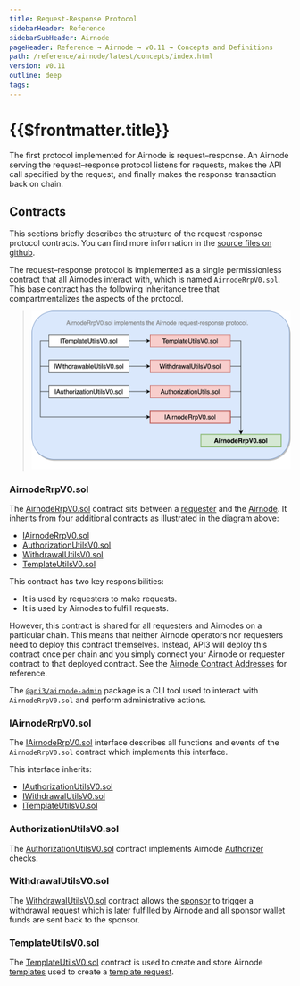 ```yaml
---
title: Request-Response Protocol
sidebarHeader: Reference
sidebarSubHeader: Airnode
pageHeader: Reference → Airnode → v0.11 → Concepts and Definitions
path: /reference/airnode/latest/concepts/index.html
version: v0.11
outline: deep
tags:
---
```


<VersionWarning/>

<PageHeader/>

<SearchHighlight/>

# {{$frontmatter.title}}

The first protocol implemented for Airnode is request–response. An Airnode
serving the request–response protocol listens for requests, makes the API call
specified by the request, and finally makes the response transaction back on
chain.

## Contracts

This sections briefly describes the structure of the request response protocol
contracts. You can find more information in the
[source files on github](https://github.com/api3dao/airnode/tree/v0.8/packages/airnode-protocol/contracts/rrp).

The request–response protocol is implemented as a single permissionless contract
that all Airnodes interact with, which is named `AirnodeRrpV0.sol`. This base
contract has the following inheritance tree that compartmentalizes the aspects
of the protocol.

> <img src="../assets/images/RRP-protocol-contracts.png" width="650px"/>

### AirnodeRrpV0.sol

The
[AirnodeRrpV0.sol](https://github.com/api3dao/airnode/blob/v0.8/packages/airnode-protocol/contracts/rrp/AirnodeRrpV0.sol)
contract sits between a [requester](./requester.md) and the
[Airnode](./airnode.md). It inherits from four additional contracts as
illustrated in the diagram above:

- [IAirnodeRrpV0.sol](./index.md#iairnoderrp-sol)
- [AuthorizationUtilsV0.sol](./index.md#authorizationutils-sol)
- [WithdrawalUtilsV0.sol](./index.md#withdrawalutils-sol)
- [TemplateUtilsV0.sol](./index.md#templateutilsv0-sol)

This contract has two key responsibilities:

- It is used by requesters to make requests.
- It is used by Airnodes to fulfill requests.

However, this contract is shared for all requesters and Airnodes on a particular
chain. This means that neither Airnode operators nor requesters need to deploy
this contract themselves. Instead, API3 will deploy this contract once per chain
and you simply connect your Airnode or requester contract to that deployed
contract. See the [Airnode Contract Addresses](../) for reference.

The [`@api3/airnode-admin`](../packages/admin-cli.md) package is a CLI tool used
to interact with `AirnodeRrpV0.sol` and perform administrative actions.

### IAirnodeRrpV0.sol

The
[IAirnodeRrpV0.sol](https://github.com/api3dao/airnode/blob/v0.8/packages/airnode-protocol/contracts/rrp/interfaces/IAirnodeRrpV0.sol)
interface describes all functions and events of the `AirnodeRrpV0.sol` contract
which implements this interface.

This interface inherits:

- [IAuthorizationUtilsV0.sol](https://github.com/api3dao/airnode/blob/v0.8/packages/airnode-protocol/contracts/rrp/interfaces/IAuthorizationUtilsV0.sol)
- [IWithdrawalUtilsV0.sol](https://github.com/api3dao/airnode/blob/v0.8/packages/airnode-protocol/contracts/rrp/interfaces/IWithdrawalUtilsV0.sol)
- [ITemplateUtilsV0.sol](https://github.com/api3dao/airnode/blob/v0.8/packages/airnode-protocol/contracts/rrp/interfaces/ITemplateUtilsV0.sol)

### AuthorizationUtilsV0.sol

The
[AuthorizationUtilsV0.sol](https://github.com/api3dao/airnode/blob/v0.8/packages/airnode-protocol/contracts/rrp/AuthorizationUtilsV0.sol)
contract implements Airnode [Authorizer](./authorizers.md) checks.

### WithdrawalUtilsV0.sol

The
[WithdrawalUtilsV0.sol](https://github.com/api3dao/airnode/blob/v0.8/packages/airnode-protocol/contracts/rrp/WithdrawalUtilsV0.sol)
contract allows the [sponsor](./sponsor.md) to trigger a withdrawal request
which is later fulfilled by Airnode and all sponsor wallet funds are sent back
to the sponsor.

### TemplateUtilsV0.sol

The
[TemplateUtilsV0.sol](https://github.com/api3dao/airnode/blob/v0.8/packages/airnode-protocol/contracts/rrp/TemplateUtilsV0.sol)
contract is used to create and store Airnode [templates](./template.md) used to
create a [template request](./request.md#template-request).
